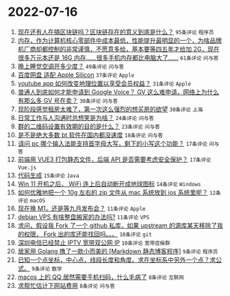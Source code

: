 # 2022-07-16

1. [现在还有人在搞区块链吗？区块链存在的意义到底是什么？](https://www.v2ex.com/t/866604) `95条评论` `程序员`
1. [内存，作为计算机核心零部件中成本最低，性能提升最明显的一个，为啥品牌机厂商却都控制的非常谨慎，不愿意多给，基本要等四五年才给加 2G，现在很多万元本还是 16G 内存……很多手机内存都比电脑大了……](https://www.v2ex.com/t/866572) `61条评论` `问与答`
1. [晚上睡觉空调开多少度？](https://www.v2ex.com/t/866631) `49条评论` `问与答`
1. [百度网盘 适配 Apple Silicon](https://www.v2ex.com/t/866574) `37条评论` `Apple`
1. [youtube app 如何改变地理位置以享受会员权益？](https://www.v2ex.com/t/866565) `31条评论` `Apple`
1. [普通人到底如何才能申请到 Google Voice？ GV 这么难申请，网络上为什么有那么多 GV 号在卖？](https://www.v2ex.com/t/866625) `30条评论` `问与答`
1. [现阶段感觉租房太难了，第一次这么强烈的想买房的欲望](https://www.v2ex.com/t/866648) `30条评论` `上海`
1. [日常工作与人沟通时总想笑是为啥？](https://www.v2ex.com/t/866577) `24条评论` `问与答`
1. [群的二维码设置有效期的目的是什么？](https://www.v2ex.com/t/866644) `23条评论` `问与答`
1. [是不是绝大多数 bt 软件在国内都没速度](https://www.v2ex.com/t/866662) `18条评论` `问与答`
1. [请问 pc 哪个输入法能支持首字母大写，剩下的小写这个功能？](https://www.v2ex.com/t/866594) `17条评论` `问与答`
1. [前端用 VUE3 打包静态文件，后端 API 是否需要考虑安全保护？](https://www.v2ex.com/t/866571) `17条评论` `Vue.js`
1. [代码生成](https://www.v2ex.com/t/866573) `15条评论` `Java`
1. [Win 11 开机之后， WiFi 连上后自动断开成地球图标](https://www.v2ex.com/t/866581) `14条评论` `Windows`
1. [如何优雅地把一个 10g 左右的 zip 文件从 mac 系统放到 ios 系统里呢？](https://www.v2ex.com/t/866607) `12条评论` `macOS`
1. [现在换 M1，还是等九月发布会？](https://www.v2ex.com/t/866605) `11条评论` `Apple`
1. [debian VPS 有啥整盘搬家的办法吗?](https://www.v2ex.com/t/866568) `11条评论` `VPS`
1. [求问，假设我 Fork 了一个 github 私库，如果 upstream 的源库某天移除了我的权限， Fork 出的库还能找回吗。。。](https://www.v2ex.com/t/866636) `10条评论` `git`
1. [深圳电信已经禁止 IPTV 宽带双公网 IP](https://www.v2ex.com/t/866620) `10条评论` `宽带症候群`
1. [居家用 Golang 撸了一款小而美的 [Markdown 静态博客程序]](https://www.v2ex.com/t/866645) `9条评论` `程序员`
1. [已知一个点坐标，中心点，线段长度和角度。求在坐标系中另外一个点？求公式。](https://www.v2ex.com/t/866612) `9条评论` `数学`
1. [macos 上的 QQ 居然需要手机扫码，什么毛病了](https://www.v2ex.com/t/866652) `8条评论` `互联网`
1. [求帮忙估计下网站费用](https://www.v2ex.com/t/866642) `8条评论` `问与答`
